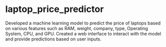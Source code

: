 # laptop_price_predictor
Developed a machine learning model to predict the price of laptops based on various features such as RAM, weight, company, type, Operating System, CPU, and GPU. Created a web interface to interact with the model and provide predictions based on user inputs.
